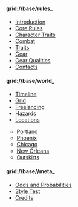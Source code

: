 #### grid://base/rules_

- [Introduction](index)
- [Core Rules](core_rules)
- [Character Traits](traits)
- [Combat](combat)
- [Traits](traits)
- [Gear](gear)
- [Gear Qualities](gear_qualities)
- [Contacts](contacts)

#### grid://base/world_
<div markdown="1" style="margin-left:px">

- [Timeline](timeline)
- [Grid](grid)
- [Freelancing](freelancing)
- [Hazards](hazards)
- [Locations](locations)<div markdown="1" style="margin-left:-20px">
  - [Portland](portland)
  - [Phoenix](phoenix)
  - [Chicago](chicago)
  - [New Orleans](new_orleans)
  - [Outskirts](outskirts)

</div>
</div>

#### grid://base//meta_

- [Odds and Probabilities](odds)
- [Style Test](style_test)
- [Credits](_attribution)


